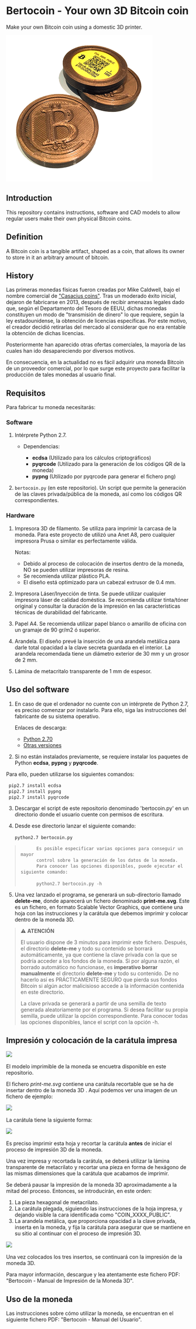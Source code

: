 # Bertocoin - Your own 3D Bitcoin coin
Make your own Bitcoin coin using a domestic 3D printer.
<p align="left">
  <img src="./imagenes/albercoin_01.png">
</p>

## Introduction
This repository contains instructions, software and CAD models to allow regular users make their own physical Bitcoin coins.

## Definition
A Bitcoin coin is a tangible artifact, shaped as a coin, that allows its owner to store in it an arbitrary amount of bitcoin.

## History
Las primeras monedas físicas fueron creadas por Mike Caldwell, bajo el nombre comercial de ["Casacius coins"](https://en.bitcoin.it/wiki/Casascius_physical_bitcoins). Tras un moderado éxito inicial, dejaron de fabricarse en 2013, después de recibir amenazas legales dado que, según el Departamento del Tesoro de EEUU, dichas monedas constituyen un modo de "transmisión de dinero" lo que requiere, según la ley estadounidense, la obtención de licencias específicas. Por este motivo, el creador decidió retirarlas del mercado al considerar que no era rentable la obtención de dichas licencias.

Posteriormente han aparecido otras ofertas comerciales, la mayoría de las cuales han ido desapareciendo por diversos motivos.

En consecuencia, en la actualidad no es fácil adquirir una moneda Bitcoin de un proveedor comercial, por lo que surge este proyecto para facilitar la producción de tales monedas al usuario final.

## Requisitos
Para fabricar tu moneda necesitarás:

### Software
1. Intérprete Python 2.7. 
   - Dependencias: 

     - **ecdsa** (Utilizado para los cálculos criptográficos)
     - **pyqrcode** (Utilizado para la generación de los códigos QR de la moneda)
     - **pypng** (Utilizado por pyqrcode para generar el fichero png)


2. ```bertocoin.py``` (en este repositorio). Un script que permite la generación de las claves privada/pública de la moneda, así como los códigos QR correspondientes.


### Hardware
1. Impresora 3D de filamento. 
Se utiliza para imprimir la carcasa de la moneda. 
Para este proyecto de utilizó una Anet A8, pero cualquier impresora Prusa o similar es perfectamente válida.

    Notas: 
   - Debido al proceso de colocación de insertos dentro de la moneda, NO se pueden utilizar impresoras de resina.
   - Se recomienda utilizar plástico PLA.
   - El diseño está optimizado para un cabezal extrusor de 0.4 mm.

2. Impresora Láser/Inyección de tinta.
Se puede utilizar cualquier impresora láser de calidad doméstica. Se recomienda utilizar tinta/tóner original y consultar la duración de la impresión en las características técnicas de durabilidad del fabricante.

3. Papel A4.
Se recomienda utilizar papel blanco o amarillo de oficina con un gramaje de 90 gr/m2 ó superior.

4. Arandela.
El diseño prevé la inserción de una arandela metálica para darle total opacidad a la clave secreta guardada en el interior.
La arandela recomendada tiene un diámetro exterior de 30 mm y un grosor de 2 mm.

5. Lámina de metacritalo transparente de 1 mm de espesor.

## Uso del software

1. En caso de que el ordenador no cuente con un intérprete de Python 2.7, es preciso comenzar por instalarlo.
Para ello, siga las instrucciones del fabricante de su sistema operativo.

    Enlaces de descarga: 
    
    - [Python 2.70](https://www.python.org/downloads/release/python-270/)
    - [Otras versiones](https://www.python.org/downloads/)

2. Si no están instalados previamente, se requiere instalar los paquetes de Python **ecdsa**, **pypng** y **pyqrcode**. 

Para ello, pueden utilizarse los siguientes comandos:

     pip2.7 install ecdsa
     pip2.7 install pypng
     pip2.7 install pyqrcode

3. Descargar el script de este repositorio denominado 'bertocoin.py' en un directorio donde el usuario cuente con permisos de escritura.
   
4. Desde ese directorio lanzar el siguiente comando:

   ```python2.7 bertocoin.py```


>           Es posible especificar varias opciones para conseguir un mayor 
>           control sobre la generación de los datos de la moneda. 
>           Para conocer las opciones disponibles, puede ejecutar el siguiente comando:
>
>           python2.7 bertocoin.py -h
       
       
5. Una vez lanzado el programa, se generará un sub-directorio llamado **delete-me**, donde aparecerá un fichero denominado **print-me.svg**.
Este es un fichero, en formato Scalable Vector Graphics, que contiene una hoja con las instrucciones y la carátula que debemos imprimir y colocar dentro de la moneda 3D.


> :warning: **ATENCIÓN**
>
> El usuario dispone de 3 minutos para imprimir este fichero.
> Después, el directorio **delete-me** y todo su contenido se borrará automáticamente, ya que contiene
> la clave privada con la que se podría acceder a los fondos de la moneda.
> Si por alguna razón, el borrado automático no funcionase, es **imperativo borrar manualmente** el 
> directorio **delete-me** y todo su contenido.
> De no hacerlo así es PRÁCTICAMENTE SEGURO que pierda sus fondos Bitcoin si algún actor malicisioso
> accede a la información contenida en este directorio.
>
> La clave privada se generará a partir de una semilla de texto generada aleatoriamente por el programa.
> Si desea facilitar su propia semilla, puede utilizar la opción correspondiente.
> Para conocer todas las opciones disponibles, lance el script con la opción -h.
   
## Impresión y colocación de la carátula impresa

<p align="left">
  <img src="./imagenes/modelo.gif">
</p>
El modelo imprimible de la moneda se encuetra disponible en este repositorio.

El fichero _print-me.svg_ contiene una carátula recortable que se ha de insertar dentro de la moneda 3D .
Aquí podemos ver una imagen de un fichero de ejemplo:

<p align="left">
  <img src="./imagenes/bertocoin_print-me_ejemplo.png">
</p>

La carátula tiene la siguiente forma:

<p align="left">
  <img src="./imagenes/bertocoin_caratula_ejemplo.png">
</p>

Es preciso imprimir esta hoja y recortar la carátula **antes** de iniciar el proceso de impresión 3D de la moneda.

Una vez impresa y recortada la carátula, se deberá utilizar la lámina transparente de metacrilato y recortar una pieza en forma de hexágono de las mismas dimensiones que la carátula que acabamos de imprimir.

Se deberá pausar la impresión de la moneda 3D aproximadamente a la mitad del proceso.
Entonces, se introducirán, en este orden:

1. La pieza hexagonal de metacrilato.
2. La carátula plegada, siguiendo las instrucciones de la hoja impresa, y dejando visible la cara identificada como "COIN_XXXX_PUBLIC".
3. La arandela metálica, que proporciona opacidad a la clave privada, inserta en la moneda, y fija la carátula para asegurar que se mantiene en su sitio al continuar con el proceso de impresión 3D.

<p align="left">
  <img src="./imagenes/explotado3.png">
</p>

Una vez colocados los tres insertos, se continuará con la impresión de la moneda 3D.

Para mayor información, descargue y lea atentamente este fichero PDF: "Bertocoin - Manual de Impresión de la Moneda 3D".

## Uso de la moneda

Las instrucciones sobre cómo utilizar la moneda, se encuentran en el siguiente fichero PDF: "Bertocoin - Manual del Usuario".


